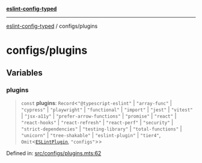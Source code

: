 [**eslint-config-typed**](../README.md)

---

[eslint-config-typed](../README.md) / configs/plugins

# configs/plugins

## Variables

### plugins

> `const` **plugins**: `Record`\<`"@typescript-eslint"` \| `"array-func"` \| `"cypress"` \| `"playwright"` \| `"functional"` \| `"import"` \| `"jest"` \| `"vitest"` \| `"jsx-a11y"` \| `"prefer-arrow-functions"` \| `"promise"` \| `"react"` \| `"react-hooks"` \| `"react-refresh"` \| `"react-perf"` \| `"security"` \| `"strict-dependencies"` \| `"testing-library"` \| `"total-functions"` \| `"unicorn"` \| `"tree-shakable"` \| `"eslint-plugin"` \| `"tier4"`, `Omit`\<[`ESLintPlugin`](../types/flat-config.md#eslintplugin), `"configs"`\>\>

Defined in: [src/configs/plugins.mts:62](https://github.com/noshiro-pf/eslint-config-typed/blob/main/src/configs/plugins.mts#L62)
